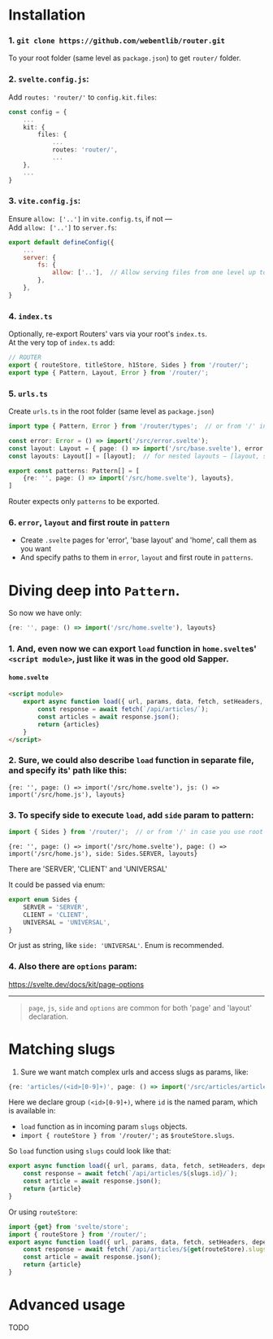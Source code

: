 # Installation

### 1. `git clone https://github.com/webentlib/router.git`

To your root folder (same level as `package.json`) to get `router/` folder.

### 2. `svelte.config.js`:

Add `routes: 'router/'` to `config.kit.files`:

```ts
const config = {
    ...
    kit: {
        files: {
            ...
            routes: 'router/',
            ...
    },
    ...
}
```

### 3. `vite.config.js`:
   
Ensure `allow: ['..']` in `vite.config.ts`, if not —  
Add `allow: ['..']` to `server.fs`:

```js
export default defineConfig({
	...
    server: {
        fs: {
            allow: ['..'],  // Allow serving files from one level up to the project root
        },
    },
}
```

### 4. `index.ts`

Optionally, re-export Routers' vars via your root's `index.ts`.  
At the very top of `index.ts` add:

```ts
// ROUTER
export { routeStore, titleStore, h1Store, Sides } from '/router/';
export type { Pattern, Layout, Error } from '/router/';
```

### 5. `urls.ts`
   
Create `urls.ts` in the root folder (same level as `package.json`)

```ts
import type { Pattern, Error } from '/router/types';  // or from '/' in case you use root index.ts

const error: Error = () => import('/src/error.svelte');
const layout: Layout = { page: () => import('/src/base.svelte'), error };
const layouts: Layout[] = [layout];  // for nested layouts — [layout, sublayout, ...]

export const patterns: Pattern[] = [
    {re: '', page: () => import('/src/home.svelte'), layouts},
]
```

Router expects only `patterns` to be exported.

### 6. `error`, `layout` and first route in `pattern`

- Create `.svelte` pages for 'error', 'base layout' and 'home', call them as you want
- And specify paths to them in `error`, `layout` and first route in `patterns`.

# Diving deep into `Pattern`.

So now we have only:
```ts
{re: '', page: () => import('/src/home.svelte'), layouts}
```

### 1. And, even now we can export `load` function in `home.svelte`s' `<script module>`, just like it was in the good old Sapper.

#### `home.svelte`
```html
<script module>
    export async function load({ url, params, data, fetch, setHeaders, depends, parent, untrack }) {
        const response = await fetch(`/api/articles/`);
        const articles = await response.json();
        return {articles}
    }
</script>
```

### 2. Sure, we could also describe `load` function in separate file, and specify its' path like this:
```
{re: '', page: () => import('/src/home.svelte'), js: () => import('/src/home.js'), layouts}
```

### 3. To specify side to execute `load`, add `side` param to pattern:

```ts
import { Sides } from '/router/';  // or from '/' in case you use root index.ts
```
```
{re: '', page: () => import('/src/home.svelte'), page: () => import('/src/home.js'), side: Sides.SERVER, layouts}
```

There are 'SERVER', 'CLIENT' and 'UNIVERSAL'

It could be passed via enum:
```ts
export enum Sides {
    SERVER = 'SERVER',
    CLIENT = 'CLIENT',
    UNIVERSAL = 'UNIVERSAL',
}
```
Or just as string, like `side: 'UNIVERSAL'`.
Enum is recommended.

### 4. Also there are `options` param:

https://svelte.dev/docs/kit/page-options

---

> `page`, `js`, `side` and `options` are common for both 'page' and 'layout' declaration.

# Matching slugs

1. Sure we want match complex urls and access slugs as params, like:
```ts
{re: 'articles/(<id>[0-9]+)', page: () => import('/src/articles/article.svelte'), layouts},
```

Here we declare group `(<id>[0-9]+)`, where `id` is the named param, which is available in:
- `load` function as in incoming param `slugs` objects.
- `import { routeStore } from '/router/';` as `$routeStore.slugs`.

So `load` function using `slugs` could look like that:
```ts
export async function load({ url, params, data, fetch, setHeaders, depends, parent, untrack, slugs }) {
    const response = await fetch(`/api/articles/${slugs.id}/`);
    const article = await response.json();
    return {article}
}
```
Or using `routeStore`:
```js
import {get} from 'svelte/store';
import { routeStore } from '/router/';
export async function load({ url, params, data, fetch, setHeaders, depends, parent, untrack, slugs }) {
    const response = await fetch(`/api/articles/${get(routeStore).slugs}/`);
    const article = await response.json();
    return {article}
}
```

# Advanced usage

TODO


[comment]: <> (# `load` function in `<script module>`)

[comment]: <> (Yes, one can define `load` function just in `.svelte` page in `<script module>` like in good old Sapper.)

[comment]: <> (```html)

[comment]: <> (<script module>)

[comment]: <> (    import {get} from 'svelte/store';)

[comment]: <> (    import {routeStore, titleStore, h1Store} from '/router/';)

[comment]: <> (    export async function load&#40;{ url, params, data, fetch, setHeaders, depends, parent, untrack}&#41; {)

[comment]: <> (        const article_id = get&#40;routeStore&#41;.slugs.id;)

[comment]: <> (        const response = await fetch&#40;`/api/articles/${article_id}/`&#41;;)

[comment]: <> (        const article = await response.json&#40;&#41;;)

[comment]: <> (        return {article})

[comment]: <> (    })

[comment]: <> (</script>)

[comment]: <> (<script>)

[comment]: <> (    const { data } = $props&#40;&#41;;)
    
[comment]: <> (    let articles = $derived.by&#40;&#40;&#41; => {)

[comment]: <> (        let articles = $state&#40;data.articles&#41;;)

[comment]: <> (        return articles;)

[comment]: <> (    }&#41; )

[comment]: <> (</script>)

[comment]: <> ({#each article in articles})

[comment]: <> (    <div>)

[comment]: <> (        <h1>{article.title}</h1>)

[comment]: <> (        <div>{article.text}</div>)

[comment]: <> (    </div>)

[comment]: <> ({/each})

[comment]: <> (```)